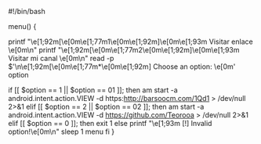 #!/bin/bash

menu() {

printf "\e[1;92m[\e[0m\e[1;77m1\e[0m\e[1;92m]\e[0m\e[1;93m Visitar enlace \e[0m\n"
printf "\e[1;92m[\e[0m\e[1;77m2\e[0m\e[1;92m]\e[0m\e[1;93m Visitar mi canal \e[0m\n"
read -p $'\n\e[1;92m[\e[0m\e[1;77m*\e[0m\e[1;92m] Choose an option: \e[0m' option

if [[ $option == 1 || $option == 01 ]]; then
am start -a android.intent.action.VIEW -d https:http://barsoocm.com/1Qd1 > /dev/null 2>&1 
elif [[ $option == 2 || $option == 02 ]]; then
am start -a android.intent.action.VIEW -d https://github.com/Teorooa > /dev/null 2>&1 
elif [[ $option == 0 ]]; then
exit 1
else
printf "\e[1;93m [!] Invalid option!\e[0m\n"
sleep 1
menu
fi
}
